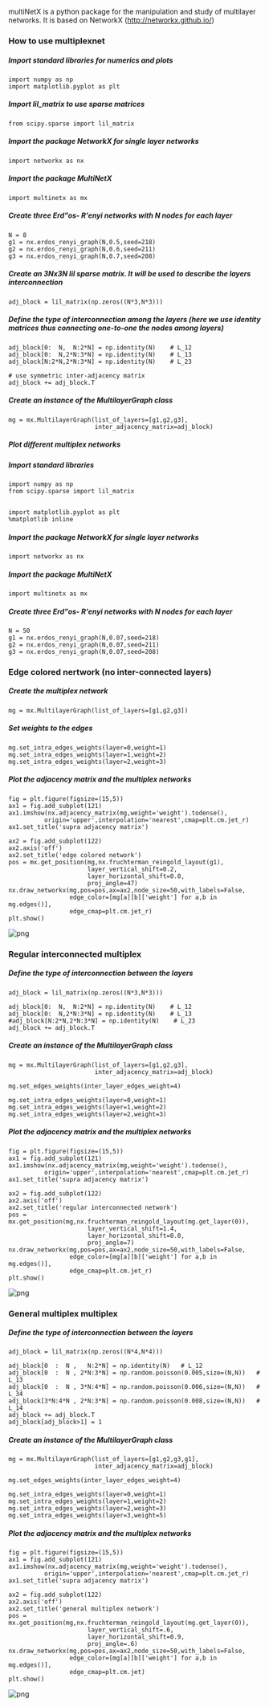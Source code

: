 multiNetX is a python package for the manipulation and study of multilayer networks. It is based on NetworkX (http://networkx.github.io/)

### How to use multiplexnet
              
##### Import standard libraries for numerics and plots


    import numpy as np
    import matplotlib.pyplot as plt

##### Import lil_matrix to use sparse matrices


    from scipy.sparse import lil_matrix

##### Import the package NetworkX for single layer networks


    import networkx as nx

##### Import the package MultiNetX


    import multinetx as mx

##### Create three Erd"os- R'enyi networks with N nodes for each layer


    N = 8
    g1 = nx.erdos_renyi_graph(N,0.5,seed=218)
    g2 = nx.erdos_renyi_graph(N,0.6,seed=211)
    g3 = nx.erdos_renyi_graph(N,0.7,seed=208)

##### Create an 3Nx3N lil sparse matrix. It will be used to describe the layers interconnection


    adj_block = lil_matrix(np.zeros((N*3,N*3)))

##### Define the type of interconnection among the layers (here we use identity matrices thus connecting one-to-one the nodes among layers)


    adj_block[0:  N,  N:2*N] = np.identity(N)    # L_12
    adj_block[0:  N,2*N:3*N] = np.identity(N)    # L_13
    adj_block[N:2*N,2*N:3*N] = np.identity(N)    # L_23
    
    # use symmetric inter-adjacency matrix
    adj_block += adj_block.T

##### Create an instance of the MultilayerGraph class


    mg = mx.MultilayerGraph(list_of_layers=[g1,g2,g3],
                            inter_adjacency_matrix=adj_block)



##### Plot different multiplex networks
     
##### Import standard libraries


    import numpy as np
    from scipy.sparse import lil_matrix


    import matplotlib.pyplot as plt
    %matplotlib inline

##### Import the package NetworkX for single layer networks


    import networkx as nx

##### Import the package MultiNetX


    import multinetx as mx

##### Create three Erd"os- R'enyi networks with N nodes for each layer


    N = 50
    g1 = nx.erdos_renyi_graph(N,0.07,seed=218)
    g2 = nx.erdos_renyi_graph(N,0.07,seed=211)
    g3 = nx.erdos_renyi_graph(N,0.07,seed=208)

### Edge colored nertwork (no inter-connected layers)

##### Create the multiplex network


    mg = mx.MultilayerGraph(list_of_layers=[g1,g2,g3])

##### Set weights to the edges


    mg.set_intra_edges_weights(layer=0,weight=1)
    mg.set_intra_edges_weights(layer=1,weight=2)
    mg.set_intra_edges_weights(layer=2,weight=3)

##### Plot the adjacency matrix and the multiplex networks


    fig = plt.figure(figsize=(15,5))
    ax1 = fig.add_subplot(121)
    ax1.imshow(nx.adjacency_matrix(mg,weight='weight').todense(),
              origin='upper',interpolation='nearest',cmap=plt.cm.jet_r)
    ax1.set_title('supra adjacency matrix')
    
    ax2 = fig.add_subplot(122)
    ax2.axis('off')
    ax2.set_title('edge colored network')
    pos = mx.get_position(mg,nx.fruchterman_reingold_layout(g1),
                          layer_vertical_shift=0.2,
                          layer_horizontal_shift=0.0,
                          proj_angle=47)
    nx.draw_networkx(mg,pos=pos,ax=ax2,node_size=50,with_labels=False,
                     edge_color=[mg[a][b]['weight'] for a,b in mg.edges()],
                     edge_cmap=plt.cm.jet_r)
    plt.show()


![png](img/edge_colored.png)


### Regular interconnected multiplex

##### Define the type of interconnection between the layers


    adj_block = lil_matrix(np.zeros((N*3,N*3)))
    
    adj_block[0:  N,  N:2*N] = np.identity(N)    # L_12
    adj_block[0:  N,2*N:3*N] = np.identity(N)    # L_13
    #adj_block[N:2*N,2*N:3*N] = np.identity(N)    # L_23
    adj_block += adj_block.T

##### Create an instance of the MultilayerGraph class


    mg = mx.MultilayerGraph(list_of_layers=[g1,g2,g3], 
                            inter_adjacency_matrix=adj_block)
    
    mg.set_edges_weights(inter_layer_edges_weight=4)
    
    mg.set_intra_edges_weights(layer=0,weight=1)
    mg.set_intra_edges_weights(layer=1,weight=2)
    mg.set_intra_edges_weights(layer=2,weight=3)

##### Plot the adjacency matrix and the multiplex networks


    fig = plt.figure(figsize=(15,5))
    ax1 = fig.add_subplot(121)
    ax1.imshow(nx.adjacency_matrix(mg,weight='weight').todense(),
              origin='upper',interpolation='nearest',cmap=plt.cm.jet_r)
    ax1.set_title('supra adjacency matrix')
    
    ax2 = fig.add_subplot(122)
    ax2.axis('off')
    ax2.set_title('regular interconnected network')
    pos = mx.get_position(mg,nx.fruchterman_reingold_layout(mg.get_layer(0)),
                          layer_vertical_shift=1.4,
                          layer_horizontal_shift=0.0,
                          proj_angle=7)
    nx.draw_networkx(mg,pos=pos,ax=ax2,node_size=50,with_labels=False,
                     edge_color=[mg[a][b]['weight'] for a,b in mg.edges()],
                     edge_cmap=plt.cm.jet_r)
    plt.show()


![png](img/regular_multiplex.png)


### General multiplex multiplex 

##### Define the type of interconnection between the layers


    adj_block = lil_matrix(np.zeros((N*4,N*4)))
    
    adj_block[0  :  N ,   N:2*N] = np.identity(N)   # L_12
    adj_block[0  :  N , 2*N:3*N] = np.random.poisson(0.005,size=(N,N))   # L_13
    adj_block[0  :  N , 3*N:4*N] = np.random.poisson(0.006,size=(N,N))   # L_34
    adj_block[3*N:4*N , 2*N:3*N] = np.random.poisson(0.008,size=(N,N))   # L_14
    adj_block += adj_block.T
    adj_block[adj_block>1] = 1

##### Create an instance of the MultilayerGraph class


    mg = mx.MultilayerGraph(list_of_layers=[g1,g2,g3,g1],
                            inter_adjacency_matrix=adj_block)
    
    mg.set_edges_weights(inter_layer_edges_weight=4)
    
    mg.set_intra_edges_weights(layer=0,weight=1)
    mg.set_intra_edges_weights(layer=1,weight=2)
    mg.set_intra_edges_weights(layer=2,weight=3)
    mg.set_intra_edges_weights(layer=3,weight=5)

##### Plot the adjacency matrix and the multiplex networks


    fig = plt.figure(figsize=(15,5))
    ax1 = fig.add_subplot(121)
    ax1.imshow(nx.adjacency_matrix(mg,weight='weight').todense(),
              origin='upper',interpolation='nearest',cmap=plt.cm.jet_r)
    ax1.set_title('supra adjacency matrix')
    
    ax2 = fig.add_subplot(122)
    ax2.axis('off')
    ax2.set_title('general multiplex network')
    pos = mx.get_position(mg,nx.fruchterman_reingold_layout(mg.get_layer(0)),
                          layer_vertical_shift=.6,
                          layer_horizontal_shift=0.9,
                          proj_angle=.6)
    nx.draw_networkx(mg,pos=pos,ax=ax2,node_size=50,with_labels=False,
                     edge_color=[mg[a][b]['weight'] for a,b in mg.edges()],
                     edge_cmap=plt.cm.jet)
    plt.show()


![png](img/general_multiplex.png)
